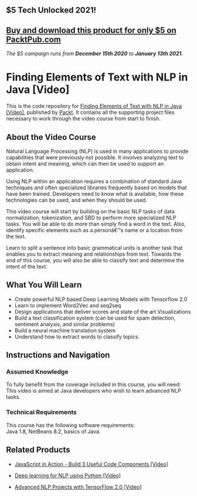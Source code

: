 ## $5 Tech Unlocked 2021!
[Buy and download this product for only $5 on PacktPub.com](https://www.packtpub.com/)
-----
*The $5 campaign         runs from __December 15th 2020__ to __January 13th 2021.__*

# Finding Elements of Text with NLP in Java [Video]
This is the code repository for [Finding Elements of Text with NLP in Java [Video]](https://www.packtpub.com/big-data-and-business-intelligence/finding-elements-text-nlp-java-video?utm_source=github&utm_medium=repository&utm_campaign=9781788475754), published by [Packt](https://www.packtpub.com/?utm_source=github). It contains all the supporting project files necessary to work through the video course from start to finish.
## About the Video Course
Natural Language Processing (NLP) is used in many applications to provide capabilities that were previously not possible. It involves analyzing text to obtain intent and meaning, which can then be used to support an application. 

Using NLP within an application requires a combination of standard Java techniques and often specialized libraries frequently based on models that have been trained. Developers need to know what is available, how these technologies can be used, and when they should be used. 

This video course will start by building on the basic NLP tasks of data normalization, tokenization, and SBD to perform more specialized NLP tasks. You will be able to do more than simply find a word in the text. Also, identify specific elements such as a personâ€™s name or a location from the text. 

Learn to split a sentence into basic grammatical units is another task that enables you to extract meaning and relationships from text. Towards the end of this course, you will also be able to classify text and determine the intent of the text.

<H2>What You Will Learn</H2>
<DIV class=book-info-will-learn-text>
<UL>
<LI>Create powerful NLP based Deep Learning Models with Tensorflow 2.0 
<LI>Learn to implement Word2Vec and seq2seq 
<LI>Design applications that deliver scores and state of the art Visualizations 
<LI>Build a text classification system (can be used for spam detection, sentiment analysis, and similar problems) 
<LI>Build a neural machine translation system 
<LI>Understand how to extract words to classify topics. </LI></UL></DIV>

## Instructions and Navigation
### Assumed Knowledge
To fully benefit from the coverage included in this course, you will need:<br/>
This video is aimed at Java developers who wish to learn advanced NLP tasks.
### Technical Requirements
This course has the following software requirements:<br/>
Java 1.8, NetBeans 8.2, basics of Java.

## Related Products
* [JavaScript in Action - Build 3 Useful Code Components [Video]](https://www.packtpub.com/application-development/javascript-action-build-3-useful-code-components-video?utm_source=github&utm_medium=repository&utm_campaign=9781838828608)

* [Deep learning for NLP using Python [Video]](https://www.packtpub.com/application-development/deep-learning-nlp-using-python-video?utm_source=github&utm_medium=repository&utm_campaign=9781788621700)

* [Advanced NLP Projects with TensorFlow 2.0 [Video]](https://www.packtpub.com/application-development/advanced-nlp-projects-tensorflow-20-video?utm_source=github&utm_medium=repository&utm_campaign=9781789952339)

